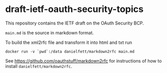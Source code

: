 # draft-ietf-oauth-security-topics

This repository contains the IETF draft on the OAuth Security BCP.

`main.md` is the source in markdown format. 

To build the xml2rfc file and transform it into html and txt run 

```docker run -v `pwd`:/data danielfett/markdown2rfc main.md```

See https://github.com/oauthstuff/markdown2rfc for instructions of how to install `danielfett/markdown2rfc`.
